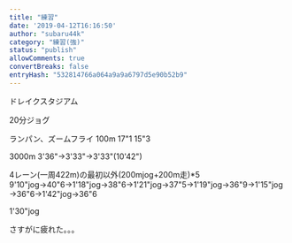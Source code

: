 ```yaml
---
title: "練習"
date: '2019-04-12T16:16:50'
author: "subaru44k"
category: "練習(強)"
status: "publish"
allowComments: true
convertBreaks: false
entryHash: "532814766a064a9a9a6797d5e90b52b9"
---
```

ドレイクスタジアム

20分ジョグ

ランパン、ズームフライ
100m
17"1
15"3

3000m
3'36"→3'33"→3'33"(10'42")

4レーン(一周422m)の最初以外(200mjog+200m走)*5
9'10"jog→40"6→1'18"jog→38"6→1'21"jog→37"5→1'19"jog→36"9→1'15"jog→36"6→1'42"jog→36"6

1'30"jog

さすがに疲れた。。。
